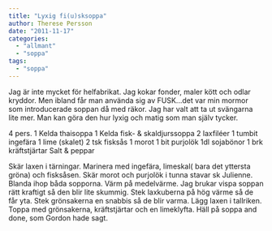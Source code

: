 ```yaml
---
title: "Lyxig fi(u)sksoppa"
author: Therese Persson
date: "2011-11-17"
categories: 
  - "allmant"
  - "soppa"
tags: 
  - "soppa"
---
```


Jag är inte mycket för helfabrikat. Jag kokar fonder, maler kött och odlar kryddor. Men ibland får man använda sig av FUSK...det var min mormor som introducerade soppan då med räkor. Jag har valt att ta ut svängarna lite mer. Man kan göra den hur lyxig och matig som man själv tycker.

4 pers. 1 Kelda thaisoppa 1 Kelda fisk- & skaldjurssoppa 2 laxfiléer 1 tumbit ingefära 1 lime (skalet) 2 tsk fisksås 1 morot 1 bit purjolök 1dl sojabönor 1 brk kräftstjärtar Salt & peppar

Skär laxen i tärningar. Marinera med ingefära, limeskal( bara det yttersta gröna) och fisksåsen. Skär morot och purjolök i tunna stavar sk Julienne. Blanda ihop båda sopporna. Värm på medelvärme. Jag brukar vispa soppan rätt kraftigt så den blir lite skummig. Stek laxkuberna på hög värme så de får yta. Stek grönsakerna en snabbis så de blir varma. Lägg laxen i tallriken. Toppa med grönsakerna, kräftstjärtar och en limeklyfta. Häll på soppa and done, som Gordon hade sagt.

